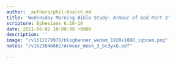 ```yaml
---
author: _authors/phil-boalch.md
title: 'Wednesday Morning Bible Study: Armour of God Part 3'
scripture: Ephesians 6:10-18
date: 2021-06-02 10:00:00 +0000
description: ''
image: "/v1612279970/blogbanner_wedam_1920x1080_iqbcem.png"
notes: "/v1623846662/Armour_Week_3_bc3yxb.pdf"

---
```

